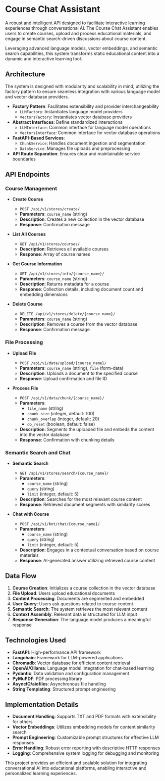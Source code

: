 # Course Chat Assistant

A robust and intelligent API designed to facilitate interactive learning experiences through conversational AI. The Course Chat Assistant enables users to create courses, upload and process educational materials, and engage in semantic search-driven discussions about course content.

Leveraging advanced language models, vector embeddings, and semantic search capabilities, this system transforms static educational content into a dynamic and interactive learning tool.

## Architecture

The system is designed with modularity and scalability in mind, utilizing the factory pattern to ensure seamless integration with various language model and vector database providers.

- **Factory Pattern**: Facilitates extensibility and provider interchangeability
  - `LLMFactory`: Instantiates language model providers
  - `VectorsFactory`: Instantiates vector database providers
- **Abstract Interfaces**: Define standardized interactions
  - `LLMInterface`: Common interface for language model operations
  - `VectorsInterface`: Common interface for vector database operations
- **FastAPI-Based Services**:
  - `ChunkService`: Handles document ingestion and segmentation
  - `DataService`: Manages file uploads and preprocessing
- **API Route Separation**: Ensures clear and maintainable service boundaries

## API Endpoints

### Course Management

- **Create Course**
  - `POST /api/v1/stores/create/`
  - **Parameters**: `course_name` (string)
  - **Description**: Creates a new collection in the vector database
  - **Response**: Confirmation message

- **List All Courses**
  - `GET /api/v1/stores/courses/`
  - **Description**: Retrieves all available courses
  - **Response**: Array of course names

- **Get Course Information**
  - `GET /api/v1/stores/info/{course_name}/`
  - **Parameters**: `course_name` (string)
  - **Description**: Returns metadata for a course
  - **Response**: Collection details, including document count and embedding dimensions

- **Delete Course**
  - `DELETE /api/v1/stores/delete/{course_name}/`
  - **Parameters**: `course_name` (string)
  - **Description**: Removes a course from the vector database
  - **Response**: Confirmation message

### File Processing

- **Upload File**
  - `POST /api/v1/data/upload/{course_name}/`
  - **Parameters**: `course_name` (string), `file` (form-data)
  - **Description**: Uploads a document to the specified course
  - **Response**: Upload confirmation and file ID

- **Process File**
  - `POST /api/v1/data/chunk/{course_name}/`
  - **Parameters**:
    - `file_name` (string)
    - `chunk_size` (integer, default: 100)
    - `chunk_overlap` (integer, default: 20)
    - `do_reset` (boolean, default: false)
  - **Description**: Segments the uploaded file and embeds the content into the vector database
  - **Response**: Confirmation with chunking details

### Semantic Search and Chat

- **Semantic Search**
  - `GET /api/v1/stores/search/{course_name}/`
  - **Parameters**:
    - `course_name` (string)
    - `query` (string)
    - `limit` (integer, default: 5)
  - **Description**: Searches for the most relevant course content
  - **Response**: Retrieved document segments with similarity scores

- **Chat with Course**
  - `POST /api/v1/bot/chat/{course_name}/`
  - **Parameters**:
    - `course_name` (string)
    - `query` (string)
    - `limit` (integer, default: 5)
  - **Description**: Engages in a contextual conversation based on course materials
  - **Response**: AI-generated answer utilizing retrieved course content

## Data Flow

1. **Course Creation**: Initializes a course collection in the vector database
2. **File Upload**: Users upload educational documents
3. **Content Processing**: Documents are segmented and embedded
4. **User Query**: Users ask questions related to course content
5. **Semantic Search**: The system retrieves the most relevant content
6. **Context Assembly**: Relevant data is structured for LLM input
7. **Response Generation**: The language model produces a meaningful response

## Technologies Used

- **FastAPI**: High-performance API framework
- **Langchain**: Framework for LLM-powered applications
- **Chromadb**: Vector database for efficient content retrieval
- **OpenAI/Ollama**: Language model integration for chat-based learning
- **Pydantic**: Data validation and configuration management
- **PyMuPDF**: PDF processing library
- **AsyncIO/aiofiles**: Asynchronous file handling
- **String Templating**: Structured prompt engineering

## Implementation Details

- **Document Handling**: Supports TXT and PDF formats with extensibility for others
- **Vector Embeddings**: Utilizes embedding models for content similarity search
- **Prompt Engineering**: Customizable prompt structures for effective LLM responses
- **Error Handling**: Robust error reporting with descriptive HTTP responses
- **Logging**: Comprehensive system logging for debugging and monitoring

This project provides an efficient and scalable solution for integrating conversational AI into educational platforms, enabling interactive and personalized learning experiences.
